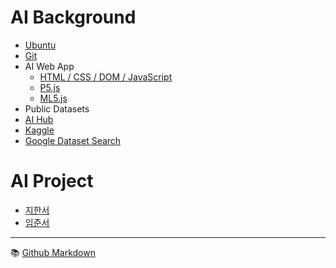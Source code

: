 # AI Background
- [Ubuntu](./background/ubuntu.md)
- [Git](./background/git.md)
- AI Web App
  - [HTML / CSS / DOM / JavaScript](./background/html.md)
  - [P5.js](./background/p5.md)  
  - [ML5.js](./background/ml5.md)
- Public Datasets
 - [AI Hub](https://aihub.or.kr/)
 - [Kaggle](https://www.kaggle.com/)
 - [Google Dataset Search](https://datasetsearch.research.google.com/)



# AI Project
- [지한서](./han-seo/project.md) 
- [임준서](./joon-seo/project.md)


---

:books: [Github Markdown](https://docs.github.com/en/get-started/writing-on-github/getting-started-with-writing-and-formatting-on-github/basic-writing-and-formatting-syntax)
 
